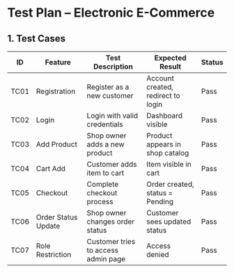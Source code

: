 # Test Plan – Electronic E-Commerce

## 1. Test Cases

| ID   | Feature              | Test Description                        | Expected Result                         | Status |
|------|----------------------|-----------------------------------------|-----------------------------------------|--------|
| TC01 | Registration         | Register as a new customer              | Account created, redirect to login      | Pass   |
| TC02 | Login                | Login with valid credentials            | Dashboard visible                       | Pass   |
| TC03 | Add Product          | Shop owner adds a new product           | Product appears in shop catalog         | Pass   |
| TC04 | Cart Add             | Customer adds item to cart              | Item visible in cart                    | Pass   |
| TC05 | Checkout             | Complete checkout process               | Order created, status = Pending         | Pass   |
| TC06 | Order Status Update  | Shop owner changes order status         | Customer sees updated status            | Pass   |
| TC07 | Role Restriction     | Customer tries to access admin page     | Access denied                           | Pass   |
